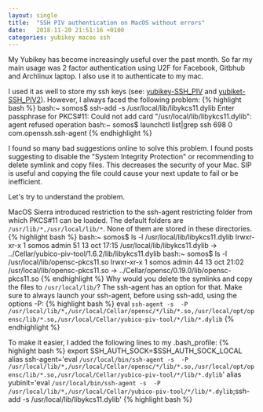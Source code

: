 ```yaml
---
layout: single
title:  "SSH PIV authentication on MacOS without errors"
date:   2018-11-20 21:51:16 +0100
categories: yubikey macos ssh
---
```

My Yubikey has become increasingly useful over the past month. So far my main usage was 2 factor authentication using U2F for Facebook, Gitbhub and Archlinux laptop. I also use it to authenticate to my mac.

I used it as well to store my ssh keys (see: [yubikey-SSH_PIV]  and [yubiket-SSH_PIV2]). However, I always faced the following problem:
{% highlight bash %}
bash:~ somos$ ssh-add -s /usr/local/lib/libykcs11.dylib
Enter passphrase for PKCS#11:
Could not add card "/usr/local/lib/libykcs11.dylib": agent refused operation
bash:~ somos$ launchctl list|grep ssh
698	0	com.openssh.ssh-agent
{% endhighlight %}

I found so many bad suggestions online to solve this problem. I found posts suggesting to disable the "System Integrity Protection" or recommending to delete symlink and copy files. This decreases the security of your Mac. SIP is useful and copying the file could cause your next update to fail or be inefficient.

Let's try to understand the problem.

MacOS Sierra introduced restriction to the ssh-agent restricting folder from which PKCS#11 can be loaded. The default folders are `/usr/lib/*,/usr/local/lib/*`. None of them are stored in these directories.
{% highlight bash %}
bash:~ somos$ ls -l /usr/local/lib/libykcs11.dylib
lrwxr-xr-x  1 somos  admin  51 13 oct 17:15 /usr/local/lib/libykcs11.dylib -> ../Cellar/yubico-piv-tool/1.6.2/lib/libykcs11.dylib
bash:~ somos$ ls -l /usr/local/lib/opensc-pkcs11.so
lrwxr-xr-x  1 somos  admin  44 13 oct 21:02 /usr/local/lib/opensc-pkcs11.so -> ../Cellar/opensc/0.19.0/lib/opensc-pkcs11.so
{% endhighlight %}
Why would you delete the symlinks and copy the files to `/usr/local/lib/`? The ssh-agent has an option for that.
Make sure to always launch your ssh-agent, before using ssh-add, using the options -P:
{% highlight bash %}
eval  `ssh-agent -s  -P /usr/local/lib/*,/usr/local/Cellar/opensc/*/lib/*.so,/usr/local/opt/opensc/lib/*.so,/usr/local/Cellar/yubico-piv-tool/*/lib/*.dylib`
{% endhighlight %}

To make it easier, I added the following lines to my .bash_profile:
{% highlight bash %}
export SSH_AUTH_SOCK=$SSH_AUTH_SOCK_LOCAL
alias ssh-agent='eval `/usr/local/bin/ssh-agent -s  -P /usr/local/lib/*,/usr/local/Cellar/opensc/*/lib/*.so,/usr/local/opt/opensc/lib/*.so,/usr/local/Cellar/yubico-piv-tool/*/lib/*.dylib`'
alias yubinit='eval `/usr/local/bin/ssh-agent -s  -P /usr/local/lib/*,/usr/local/Cellar/yubico-piv-tool/*/lib/*.dylib`;ssh-add -s /usr/local/lib/libykcs11.dylib'
{% highlight bash %}


[yubikey-SSH_PIV]: https://developers.yubico.com/PIV/Guides/SSH_user_certificates.html
[yubiket-SSH_PIV2]: https://developers.yubico.com/PIV/Guides/SSH_with_PIV_and_PKCS11.html
